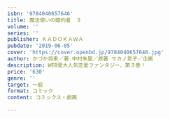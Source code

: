 ```yaml
---
isbn: '9784040657646'
title: 魔法使いの婚約者　３
volume: ''
series: ''
publisher: ＫＡＤＯＫＡＷＡ
pubdate: '2019-06-05'
cover: 'https://cover.openbd.jp/9784040657646.jpg'
author: かづか将来／著 中村朱里／原著 サカノ景子／企画
description: WEB発大人気恋愛ファンタジー、第３巻！
price: '630'
genre: ''
target: 一般
format: コミック
content: コミックス・劇画

---
```

